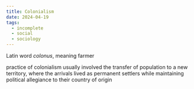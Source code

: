 ```yaml
---
title: Colonialism
date: 2024-04-19
tags:
  - incomplete
  - social
  - sociology
---
```

Latin word _colonus_, meaning farmer

practice of colonialism usually involved the transfer of population to a new territory, where the arrivals lived as permanent settlers while maintaining political allegiance to their country of origin

